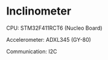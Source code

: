 # Inclinometer

CPU: STM32F411RCT6 (Nucleo Board)

Accelerometer: ADXL345 (GY-80)

Communication: I2C


